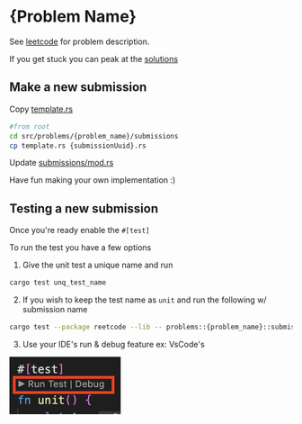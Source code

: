 # {Problem Name}

See [leetcode](https://leetcode.com/problems/rotate-image/) for problem description.

If you get stuck you can peak at the [solutions](./solutions)

## Make a new submission

Copy [template.rs](./submissions/template.rs)

```bash
#from root
cd src/problems/{problem_name}/submissions
cp template.rs {submissionUuid}.rs
```

Update [submissions/mod.rs](./submissions/mod.rs)

Have fun making your own implementation :)

## Testing a new submission

Once you're ready enable the `#[test]`

To run the test you have a few options

1. Give the unit test a unique name and run

```bash
cargo test unq_test_name
```

2. If you wish to keep the test name as `unit` and run the following w/ submission name

```bash
cargo test --package reetcode --lib -- problems::{problem_name}::submissions::{submissionUuid}::test::unit
```

3. Use your IDE's run & debug feature ex: VsCode's

![](../../../assets/vsCodeDebug.png)
